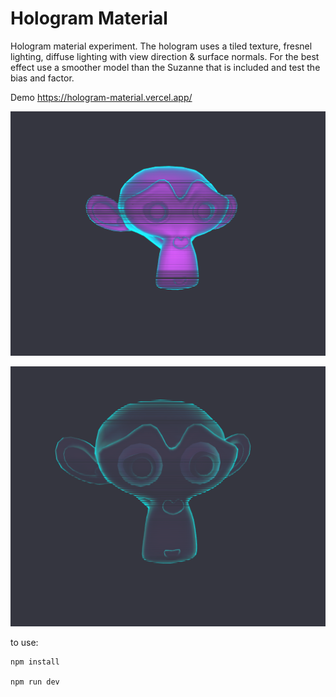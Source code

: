 # Hologram Material
Hologram material experiment. The hologram uses a tiled texture, fresnel lighting, diffuse lighting with view direction & surface normals. For the best effect use a smoother model than the Suzanne that is included and test the bias and factor.

Demo https://hologram-material.vercel.app/


![Fresnel Demo](https://github.com/otanodesignco/Hologram-Material/blob/main/fresnel.png?raw=true)


![Fresnel Demo](https://github.com/otanodesignco/Hologram-Material/blob/main/transparent.png?raw=true)

to use:

```
npm install

npm run dev
```

